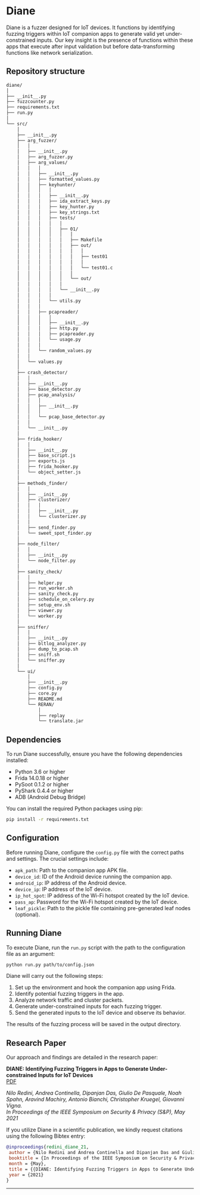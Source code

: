  # Diane

Diane is a fuzzer designed for IoT devices. It functions by identifying fuzzing triggers within IoT companion apps to generate valid yet under-constrained inputs. Our key insight is the presence of functions within these apps that execute after input validation but before data-transforming functions like network serialization.

## Repository structure
```bash
diane/
│
├── __init__.py
├── fuzzcounter.py
├── requirements.txt
├── run.py
│
└── src/
    │
    ├── __init__.py
    ├── arg_fuzzer/
    │   │
    │   ├── __init__.py
    │   ├── arg_fuzzer.py
    │   ├── arg_values/
    │   │   │
    │   │   ├── __init__.py
    │   │   ├── formatted_values.py
    │   │   ├── keyhunter/
    │   │   │   │
    │   │   │   ├── __init__.py
    │   │   │   ├── ida_extract_keys.py
    │   │   │   ├── key_hunter.py
    │   │   │   ├── key_strings.txt
    │   │   │   ├── tests/
    │   │   │   │   │
    │   │   │   │   ├── 01/
    │   │   │   │   │   │
    │   │   │   │   │   ├── Makefile
    │   │   │   │   │   ├── out/
    │   │   │   │   │   │   │
    │   │   │   │   │   │   ├── test01
    │   │   │   │   │   │   │
    │   │   │   │   │   │   └── test01.c
    │   │   │   │   │   │
    │   │   │   │   │   └── out/
    │   │   │   │   │
    │   │   │   │   └── __init__.py
    │   │   │   │
    │   │   │   └── utils.py
    │   │   │
    │   │   ├── pcapreader/
    │   │   │   │
    │   │   │   ├── __init__.py
    │   │   │   ├── http.py
    │   │   │   ├── pcapreader.py
    │   │   │   └── usage.py
    │   │   │
    │   │   └── random_values.py
    │   │
    │   └── values.py
    │
    ├── crash_detector/
    │   │
    │   ├── __init__.py
    │   ├── base_detector.py
    │   ├── pcap_analysis/
    │   │   │
    │   │   ├── __init__.py
    │   │   │
    │   │   └── pcap_base_detector.py
    │   │
    │   └── __init__.py
    │
    ├── frida_hooker/
    │   │
    │   ├── __init__.py
    │   ├── base_script.js
    │   ├── exports.js
    │   ├── frida_hooker.py
    │   └── object_setter.js
    │
    ├── methods_finder/
    │   │
    │   ├── __init__.py
    │   ├── clusterizer/
    │   │   │
    │   │   ├── __init__.py
    │   │   └── clusterizer.py
    │   │
    │   ├── send_finder.py
    │   └── sweet_spot_finder.py
    │
    ├── node_filter/
    │   │
    │   ├── __init__.py
    │   └── node_filter.py
    │
    ├── sanity_check/
    │   │
    │   ├── helper.py
    │   ├── run_worker.sh
    │   ├── sanity_check.py
    │   ├── schedule_on_celery.py
    │   ├── setup_env.sh
    │   ├── viewer.py
    │   └── worker.py
    │
    ├── sniffer/
    │   │
    │   ├── __init__.py
    │   ├── bltlog_analyzer.py
    │   ├── dump_to_pcap.sh
    │   ├── sniff.sh
    │   └── sniffer.py
    │
    └── ui/
        │
        ├── __init__.py
        ├── config.py
        ├── core.py
        ├── README.md
        └── RERAN/
            │
            ├── replay
            └── translate.jar

```
## Dependencies

To run Diane successfully, ensure you have the following dependencies installed:

- Python 3.6 or higher
- Frida 14.0.18 or higher
- PySoot 0.1.2 or higher
- PyShark 0.4.4 or higher
- ADB (Android Debug Bridge)

You can install the required Python packages using pip:

```bash
pip install -r requirements.txt 
```

## Configuration

Before running Diane, configure the `config.py` file with the correct paths and settings. The crucial settings include:

- `apk_path`: Path to the companion app APK file.
- `device_id`: ID of the Android device running the companion app.
- `android_ip`: IP address of the Android device.
- `device_ip`: IP address of the IoT device.
- `ip_hot_spot`: IP address of the Wi-Fi hotspot created by the IoT device.
- `pass_ap`: Password for the Wi-Fi hotspot created by the IoT device.
- `leaf_pickle`: Path to the pickle file containing pre-generated leaf nodes (optional).

## Running Diane

To execute Diane, run the `run.py` script with the path to the configuration file as an argument:

```bash
python run.py path/to/config.json
```

Diane will carry out the following steps:

1. Set up the environment and hook the companion app using Frida.
2. Identify potential fuzzing triggers in the app.
3. Analyze network traffic and cluster packets.
4. Generate under-constrained inputs for each fuzzing trigger.
5. Send the generated inputs to the IoT device and observe its behavior.

The results of the fuzzing process will be saved in the output directory.

## Research Paper

Our approach and findings are detailed in the research paper:

**DIANE: Identifying Fuzzing Triggers in Apps to Generate Under-constrained Inputs for IoT Devices**  
[PDF](https://conand.me/publications/redini-diane-2021.pdf)

*Nilo Redini, Andrea Continella, Dipanjan Das, Giulio De Pasquale, Noah Spahn, Aravind Machiry, Antonio Bianchi, Christopher Kruegel, Giovanni Vigna.*  
*In Proceedings of the IEEE Symposium on Security & Privacy (S&P), May 2021*

If you utilize Diane in a scientific publication, we kindly request citations using the following Bibtex entry:

```bibtex
@inproceedings{redini_diane_21,
 author = {Nilo Redini and Andrea Continella and Dipanjan Das and Giulio De Pasquale and Noah Spahn and Aravind Machiry and Antonio Bianchi and Christopher Kruegel and Giovanni Vigna},
 booktitle = {In Proceedings of the IEEE Symposium on Security & Privacy (S&P)},
 month = {May},
 title = {{DIANE: Identifying Fuzzing Triggers in Apps to Generate Under-constrained Inputs for IoT Devices}},
 year = {2021}
}
```

---

